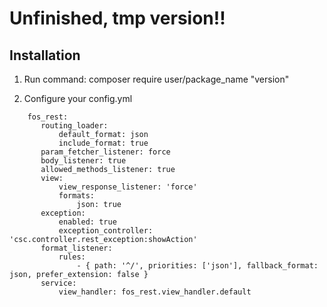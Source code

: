 Unfinished, tmp version!!
=========================

Installation
------------

1. Run command: composer require user/package_name "version"

2. Configure your config.yml
```
    fos_rest:
       routing_loader:
           default_format: json
           include_format: true
       param_fetcher_listener: force
       body_listener: true
       allowed_methods_listener: true
       view:
           view_response_listener: 'force'
           formats:
               json: true
       exception:
           enabled: true
           exception_controller: 'csc.controller.rest_exception:showAction'
       format_listener:
           rules:
               - { path: '^/', priorities: ['json'], fallback_format: json, prefer_extension: false }
       service:
           view_handler: fos_rest.view_handler.default
```